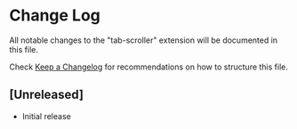 # Change Log

All notable changes to the "tab-scroller" extension will be documented in this file.

Check [Keep a Changelog](http://keepachangelog.com/) for recommendations on how to structure this file.

## [Unreleased]

- Initial release